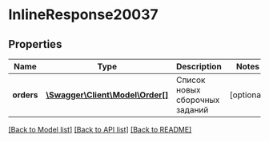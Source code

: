 # InlineResponse20037

## Properties
Name | Type | Description | Notes
------------ | ------------- | ------------- | -------------
**orders** | [**\Swagger\Client\Model\Order[]**](Order.md) | Список новых сборочных заданий | [optional] 

[[Back to Model list]](../../README.md#documentation-for-models) [[Back to API list]](../../README.md#documentation-for-api-endpoints) [[Back to README]](../../README.md)

